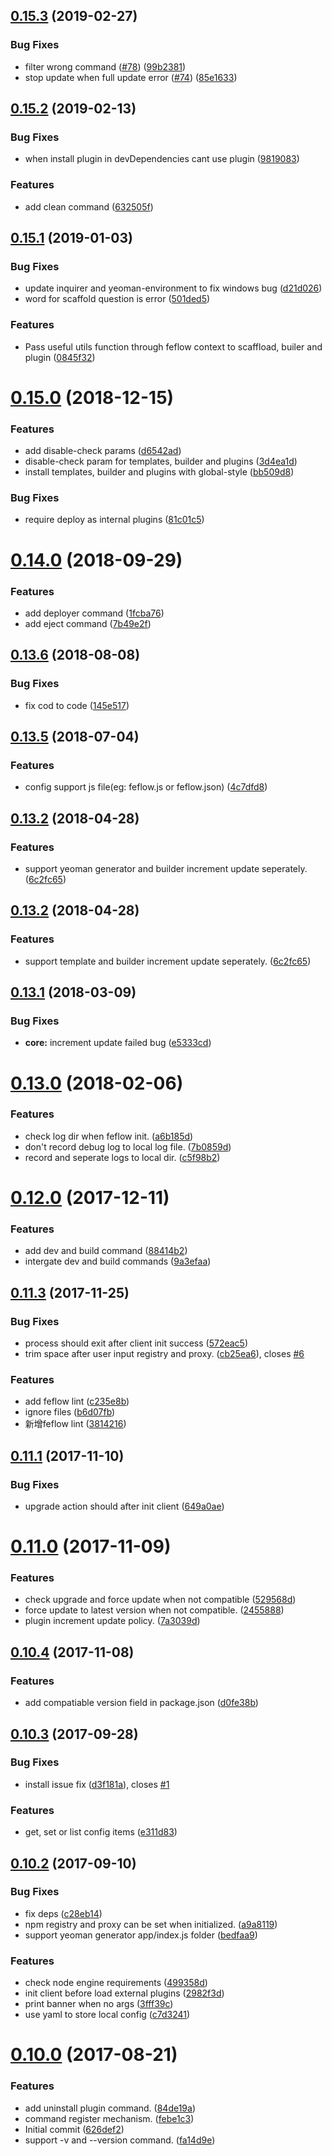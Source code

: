 <a name="0.15.3"></a>
## [0.15.3](https://github.com/feflow/feflow/compare/v0.15.2...v0.15.3) (2019-02-27)


### Bug Fixes

* filter wrong command ([#78](https://github.com/feflow/feflow/issues/78)) ([99b2381](https://github.com/feflow/feflow/commit/99b2381))
* stop update when full update error ([#74](https://github.com/feflow/feflow/issues/74)) ([85e1633](https://github.com/feflow/feflow/commit/85e1633))



<a name="0.15.2"></a>
## [0.15.2](https://github.com/feflow/feflow/compare/v0.15.1...v0.15.2) (2019-02-13)


### Bug Fixes

* when install plugin in devDependencies cant use plugin ([9819083](https://github.com/feflow/feflow/commit/9819083))


### Features

* add clean command ([632505f](https://github.com/feflow/feflow/commit/632505f))



<a name="0.15.1"></a>
## [0.15.1](https://github.com/feflow/feflow/compare/v0.15.0...v0.15.1) (2019-01-03)


### Bug Fixes

* update inquirer and yeoman-environment to fix windows bug ([d21d026](https://github.com/feflow/feflow/commit/d21d026))
* word for scaffold question is error ([501ded5](https://github.com/feflow/feflow/commit/501ded5))


### Features

* Pass useful utils function through feflow context to scaffload, builer and plugin ([0845f32](https://github.com/feflow/feflow/commit/0845f32))



<a name="0.15.0"></a>
# [0.15.0](https://github.com/feflow/feflow/compare/v0.15.0-alpha.1...v0.15.0) (2018-12-15)


### Features

* add disable-check params ([d6542ad](https://github.com/feflow/feflow/commit/d6542ad))
* disable-check param for templates, builder and plugins ([3d4ea1d](https://github.com/feflow/feflow/commit/3d4ea1d))
* install templates, builder and plugins with global-style ([bb509d8](https://github.com/feflow/feflow/commit/bb509d8))


### Bug Fixes

* require deploy as internal plugins ([81c01c5](https://github.com/feflow/feflow/commit/81c01c5))



<a name="0.14.0"></a>
# [0.14.0](https://github.com/feflow/feflow/compare/v0.13.6...v0.14.0) (2018-09-29)


### Features

* add deployer command ([1fcba76](https://github.com/feflow/feflow/commit/1fcba76))
* add eject command ([7b49e2f](https://github.com/feflow/feflow/commit/7b49e2f))



<a name="0.13.6"></a>
## [0.13.6](https://github.com/feflow/feflow/compare/v0.13.5...v0.13.6) (2018-08-08)


### Bug Fixes

* fix cod to code ([145e517](https://github.com/feflow/feflow/commit/145e517))



<a name="0.13.5"></a>
## [0.13.5](https://github.com/feflow/feflow/compare/v0.13.4...v0.13.5) (2018-07-04)


### Features

* config support js file(eg: feflow.js or feflow.json) ([4c7dfd8](https://github.com/feflow/feflow/commit/4c7dfd8))



<a name="0.13.2"></a>
## [0.13.2](https://github.com/feflow/feflow/compare/v0.13.1...v0.13.2) (2018-04-28)


### Features

* support yeoman generator and builder increment update seperately. ([6c2fc65](https://github.com/feflow/feflow/commit/6c2fc65))



<a name="0.13.2"></a>
## [0.13.2](https://github.com/feflow/feflow/compare/v0.13.1...v0.13.2) (2018-04-28)


### Features

* support template and builder increment update seperately. ([6c2fc65](https://github.com/feflow/feflow/commit/6c2fc65))



<a name="0.13.1"></a>
## [0.13.1](https://github.com/feflow/feflow/compare/v0.13.0...v0.13.1) (2018-03-09)


### Bug Fixes

* **core:** increment update failed bug ([e5333cd](https://github.com/feflow/feflow/commit/e5333cd))



<a name="0.13.0"></a>
# [0.13.0](https://github.com/feflow/feflow/compare/v0.12.0...v0.13.0) (2018-02-06)


### Features

* check log dir when feflow init. ([a6b185d](https://github.com/feflow/feflow/commit/a6b185d))
* don't record debug log to local log file. ([7b0859d](https://github.com/feflow/feflow/commit/7b0859d))
* record and seperate logs to local dir. ([c5f98b2](https://github.com/feflow/feflow/commit/c5f98b2))



<a name="0.12.0"></a>
# [0.12.0](https://github.com/feflow/feflow/compare/v0.12.0-alpha.1...v0.12.0) (2017-12-11)

### Features

* add dev and build command ([88414b2](https://github.com/feflow/feflow/commit/88414b2))
* intergate dev and build commands ([9a3efaa](https://github.com/feflow/feflow/commit/9a3efaa))



<a name="0.11.3"></a>
## [0.11.3](https://github.com/feflow/feflow/compare/v0.11.1...v0.11.3) (2017-11-25)


### Bug Fixes

* process should exit after client init success ([572eac5](https://github.com/feflow/feflow/commit/572eac5))
* trim space after user input registry and proxy. ([cb25ea6](https://github.com/feflow/feflow/commit/cb25ea6)), closes [#6](https://github.com/feflow/feflow/issues/6)


### Features

* add feflow lint ([c235e8b](https://github.com/feflow/feflow/commit/c235e8b))
* ignore files ([b6d07fb](https://github.com/feflow/feflow/commit/b6d07fb))
* 新增feflow lint ([3814216](https://github.com/feflow/feflow/commit/3814216))



<a name="0.11.1"></a>
## [0.11.1](https://github.com/feflow/feflow/compare/v0.11.0...v0.11.1) (2017-11-10)


### Bug Fixes

* upgrade action should after init client ([649a0ae](https://github.com/feflow/feflow/commit/649a0ae))



<a name="0.11.0"></a>
# [0.11.0](https://github.com/feflow/feflow/compare/v0.10.4...v0.11.0) (2017-11-09)


### Features

* check upgrade and force update when not compatible ([529568d](https://github.com/feflow/feflow/commit/529568d))
* force update to latest version when not compatible. ([2455888](https://github.com/feflow/feflow/commit/2455888))
* plugin increment update policy. ([7a3039d](https://github.com/feflow/feflow/commit/7a3039d))



<a name="0.10.4"></a>
## [0.10.4](https://github.com/feflow/feflow/compare/v0.10.3...v0.10.4) (2017-11-08)


### Features

* add compatiable version field in package.json ([d0fe38b](https://github.com/feflow/feflow/commit/d0fe38b))



<a name="0.10.3"></a>
## [0.10.3](https://github.com/feflow/feflow/compare/v0.10.2...v0.10.3) (2017-09-28)


### Bug Fixes

* install issue fix ([d3f181a](https://github.com/feflow/feflow/commit/d3f181a)), closes [#1](https://github.com/feflow/feflow/issues/1)


### Features

* get, set or list config items ([e311d83](https://github.com/feflow/feflow/commit/e311d83))



<a name="0.10.2"></a>
## [0.10.2](https://github.com/feflow/feflow/compare/v0.10.0...v0.10.2) (2017-09-10)


### Bug Fixes

* fix deps ([c28eb14](https://github.com/feflow/feflow/commit/c28eb14))
* npm registry and proxy can be set when initialized. ([a9a8119](https://github.com/feflow/feflow/commit/a9a8119))
* support yeoman generator app/index.js folder ([bedfaa9](https://github.com/feflow/feflow/commit/bedfaa9))


### Features

* check node engine requirements ([499358d](https://github.com/feflow/feflow/commit/499358d))
* init client before load external plugins ([2982f3d](https://github.com/feflow/feflow/commit/2982f3d))
* print banner when no args ([3fff39c](https://github.com/feflow/feflow/commit/3fff39c))
* use yaml to store local config ([c7d3241](https://github.com/feflow/feflow/commit/c7d3241))



<a name="0.10.0"></a>
# [0.10.0](https://github.com/feflow/feflow/compare/626def2...v0.10.0) (2017-08-21)


### Features

* add uninstall plugin command. ([84de19a](https://github.com/feflow/feflow/commit/84de19a))
* command register mechanism. ([febe1c3](https://github.com/feflow/feflow/commit/febe1c3))
* Initial commit ([626def2](https://github.com/feflow/feflow/commit/626def2))
* support -v and --version command. ([fa14d9e](https://github.com/feflow/feflow/commit/fa14d9e))
